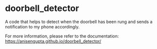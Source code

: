 # doorbell_detector
A code that helps to detect when the doorbell has been rung and sends a notification to my phone
accordingly.

For more information, please refer to the documentation: https://anisengupta.github.io/doorbell_detector/